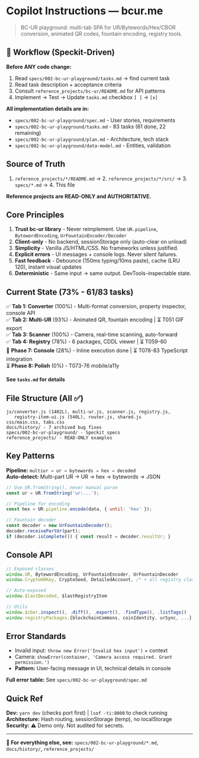 # Copilot Instructions — bcur.me

> BC-UR playground: multi-tab SPA for UR/Bytewords/Hex/CBOR conversion, animated QR codes, fountain encoding, registry tools.

## 🎯 Workflow (Speckit-Driven)

**Before ANY code change:**
1. Read `specs/002-bc-ur-playground/tasks.md` → find current task
2. Read task description + acceptance criteria  
3. Consult `reference_projects/bc-ur/README.md` for API patterns
4. Implement → Test → Update `tasks.md` checkbox `[ ]` → `[x]`

**All implementation details are in:**
- `specs/002-bc-ur-playground/spec.md` - User stories, requirements
- `specs/002-bc-ur-playground/tasks.md` - 83 tasks (61 done, 22 remaining)
- `specs/002-bc-ur-playground/plan.md` - Architecture, tech stack
- `specs/002-bc-ur-playground/data-model.md` - Entities, validation

## Source of Truth

1. `reference_projects/*/README.md` → 2. `reference_projects/*/src/` → 3. `specs/*.md` → 4. This file

**Reference projects are READ-ONLY and AUTHORITATIVE.**

## Core Principles

1. **Trust bc-ur library** - Never reimplement. Use `UR.pipeline`, `BytewordEncoding`, `UrFountainEncoder/Decoder`
2. **Client-only** - No backend, sessionStorage only (auto-clear on unload)
3. **Simplicity** - Vanilla JS/HTML/CSS. No frameworks unless justified.
4. **Explicit errors** - UI messages + console logs. Never silent failures.
5. **Fast feedback** - Debounce (150ms typing/10ms paste), cache (LRU 120), instant visual updates
6. **Deterministic** - Same input → same output. DevTools-inspectable state.

## Current State (73% - 61/83 tasks)

✅ **Tab 1: Converter** (100%) - Multi-format conversion, property inspector, console API  
✅ **Tab 2: Multi-UR** (93%) - Animated QR, fountain encoding | ⏳ T051 GIF export  
✅ **Tab 3: Scanner** (100%) - Camera, real-time scanning, auto-forward  
✅ **Tab 4: Registry** (78%) - 6 packages, CDDL viewer | ⏳ T059-60  
🔄 **Phase 7: Console** (28%) - Inline execution done | ⏳ T078-83 TypeScript integration  
⏳ **Phase 8: Polish** (0%) - T073-76 mobile/a11y

**See `tasks.md` for details**

## File Structure (All ✅)

```
js/converter.js (1402L), multi-ur.js, scanner.js, registry.js,
   registry-item-ui.js (540L), router.js, shared.js
css/main.css, tabs.css
docs/history/ - 7 archived bug fixes
specs/002-bc-ur-playground/ - Speckit specs
reference_projects/ - READ-ONLY examples
```

## Key Patterns

**Pipeline:** `multiur → ur → bytewords → hex → decoded`  
**Auto-detect:** Multi-part UR → UR → hex → bytewords → JSON

```js
// Use UR.fromString(), never manual parse
const ur = UR.fromString('ur:...');

// Pipeline for encoding
const hex = UR.pipeline.encode(data, { until: 'hex' });

// Fountain decoder
const decoder = new UrFountainDecoder();
decoder.receivePartUr(part);
if (decoder.isComplete()) { const result = decoder.resultUr; }
```

## Console API

```js
// Exposed classes
window.UR, BytewordEncoding, UrFountainEncoder, UrFountainDecoder
window.CryptoHDKey, CryptoSeed, DetailedAccount, /* + all registry classes */

// Auto-exposed
window.$lastDecoded, $lastRegistryItem

// Utils
window.$cbor.inspect(), .diff(), .export(), .findType(), .listTags()
window.registryPackages.{blockchainCommons, coinIdentity, urSync, ...}
```

## Error Standards

- Invalid input: `throw new Error('Invalid hex input')` + context
- Camera: `showError(container, 'Camera access required. Grant permission.')`
- **Pattern:** User-facing message in UI, technical details in console

**Full error table:** See `specs/002-bc-ur-playground/spec.md`

## Quick Ref

**Dev:** `yarn dev` (checks port first) | `lsof -ti:8000` to check running  
**Architecture:** Hash routing, sessionStorage (temp), no localStorage  
**Security:** ⚠️ Demo only. Not audited for secrets.

---

**📖 For everything else, see:** `specs/002-bc-ur-playground/*.md`, `docs/history/`, `reference_projects/`
